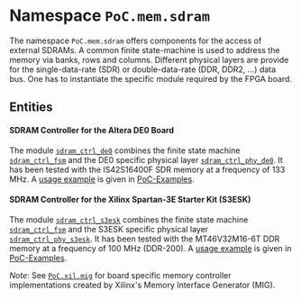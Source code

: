 # Namespace `PoC.mem.sdram`

The namespace `PoC.mem.sdram` offers components for the access of external SDRAMs.
A common finite state-machine is used to address the memory via banks, rows and
columns. Different physical layers are provide for the single-data-rate (SDR) or
double-data-rate (DDR, DDR2, ...) data bus. One has to instantiate the specific
module required by the FPGA board.
 

## Entities

#### SDRAM Controller for the Altera DE0 Board

The module [`sdram_ctrl_de0`][sdram_ctrl_de0] combines the finite state machine
[`sdram_ctrl_fsm`][sdram_ctrl_fsm] and the DE0 specific physical layer
[`sdram_ctrl_phy_de0`][sdram_ctrl_phy_de0]. It has been tested with the
IS42S16400F SDR memory at a frequency of 133 MHz. A [usage example][ex_mem_sdram]
is given in [PoC-Examples][PoCEx].


#### SDRAM Controller for the Xilinx Spartan-3E Starter Kit (S3ESK)

The module [`sdram_ctrl_s3esk`][sdram_ctrl_s3esk] combines the finite state
machine [`sdram_ctrl_fsm`][sdram_ctrl_fsm] and the S3ESK specific physical layer
[`sdram_ctrl_phy_s3esk`][sdram_ctrl_phy_s3esk]. It has been tested with the
MT46V32M16-6T DDR memory at a frequency of 100 MHz (DDR-200). A [usage
example][ex_mem_sdram] is given in [PoC-Examples][PoCEx].

*Note*: See [`PoC.xil.mig`][src_xil_mig] for board specific memory controller
implementations created by Xilinx's Memory Interface Generator (MIG).

 [sdram_ctrl_fsm]:        sdram_ctrl_fsm.vhdl
 [sdram_ctrl_de0]:        sdram_ctrl_de0.vhdl
 [sdram_ctrl_phy_de0]:    sdram_ctrl_phy_de0.vhdl
 [sdram_ctrl_s3esk]:      sdram_ctrl_s3esk.vhdl
 [sdram_ctrl_phy_s3esk]:  sdram_ctrl_phy_s3esk.vhdl

 [src_xil_mig]:           ../../xil/mig

 [PoCEx]:									https://github.com/VLSI-EDA/PoC-Examples
 [ex_mem_sdram]:					https://github.com/VLSI-EDA/PoC-Examples/tree/master/src/mem/sdram

